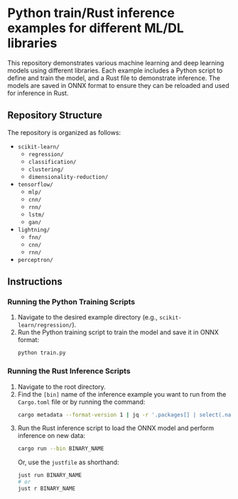 # Python train/Rust inference examples for different ML/DL libraries

This repository demonstrates various machine learning and deep learning models using different libraries. Each example includes a Python script to define and train the model, and a Rust file to demonstrate inference. The models are saved in ONNX format to ensure they can be reloaded and used for inference in Rust.

## Repository Structure

The repository is organized as follows:

- `scikit-learn/`
  - `regression/`
  - `classification/`
  - `clustering/`
  - `dimensionality-reduction/`
- `tensorflow/`
  - `mlp/`
  - `cnn/`
  - `rnn/`
  - `lstm/`
  - `gan/`
- `lightning/`
  - `fnn/`
  - `cnn/`
  - `rnn/`
- `perceptron/`

## Instructions

### Running the Python Training Scripts

1. Navigate to the desired example directory (e.g., `scikit-learn/regression/`).
2. Run the Python training script to train the model and save it in ONNX format:
   ```bash
   python train.py
   ```

### Running the Rust Inference Scripts

1. Navigate to the root directory.
2. Find the `[bin]` name of the inference example you want to run from the `Cargo.toml` file or by running the command:
    ```bash
    cargo metadata --format-version 1 | jq -r '.packages[] | select(.name == "python-rust-ai") | .targets[] | select(.kind[] == "bin") | .name'
    ```
3. Run the Rust inference script to load the ONNX model and perform inference on new data:
   ```bash
   cargo run --bin BINARY_NAME
   ```
   Or, use the `justfile` as shorthand:
   ```bash
   just run BINARY_NAME
   # or
   just r BINARY_NAME
   ```
